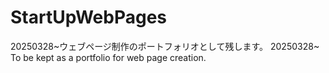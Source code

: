 # StartUpWebPages
20250328~ウェブページ制作のポートフォリオとして残します。
20250328~ To be kept as a portfolio for web page creation.
